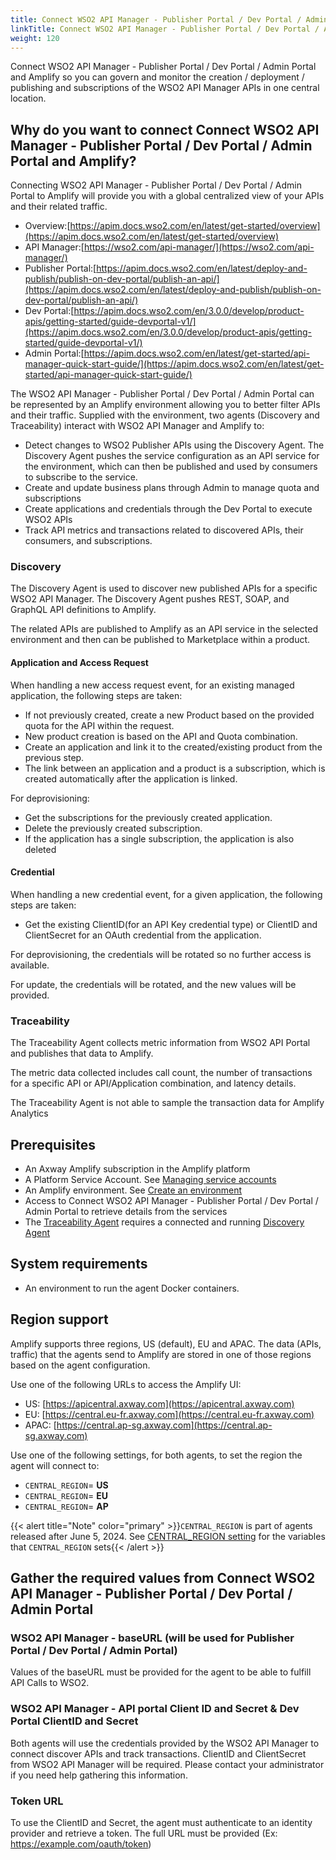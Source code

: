```yaml
---
title: Connect WSO2 API Manager - Publisher Portal / Dev Portal / Admin Portal
linkTitle: Connect WSO2 API Manager - Publisher Portal / Dev Portal / Admin Portal
weight: 120
---
```

Connect WSO2 API Manager - Publisher Portal / Dev Portal / Admin Portal and Amplify so you can govern and monitor the creation / deployment / publishing and subscriptions of the WSO2 API Manager APIs in one central location.

## Why do you want to connect Connect WSO2 API Manager - Publisher Portal / Dev Portal / Admin Portal and Amplify?

Connecting WSO2 API Manager - Publisher Portal / Dev Portal / Admin Portal to Amplify will provide you with a global centralized view of your APIs and their related traffic.

* Overview:[https://apim.docs.wso2.com/en/latest/get-started/overview](https://apim.docs.wso2.com/en/latest/get-started/overview)
* API Manager:[https://wso2.com/api-manager/](https://wso2.com/api-manager/)
* Publisher Portal:[https://apim.docs.wso2.com/en/latest/deploy-and-publish/publish-on-dev-portal/publish-an-api/](https://apim.docs.wso2.com/en/latest/deploy-and-publish/publish-on-dev-portal/publish-an-api/)
* Dev Portal:[https://apim.docs.wso2.com/en/3.0.0/develop/product-apis/getting-started/guide-devportal-v1/](https://apim.docs.wso2.com/en/3.0.0/develop/product-apis/getting-started/guide-devportal-v1/)
* Admin Portal:[https://apim.docs.wso2.com/en/latest/get-started/api-manager-quick-start-guide/](https://apim.docs.wso2.com/en/latest/get-started/api-manager-quick-start-guide/)

The WSO2 API Manager - Publisher Portal / Dev Portal / Admin Portal can be represented by an Amplify environment allowing you to better filter APIs and their traffic. Supplied with the environment, two agents (Discovery and Traceability) interact with WSO2 API Manager and Amplify to:

* Detect changes to WSO2 Publisher APIs using the Discovery Agent. The Discovery Agent pushes the service configuration as an API service for the environment, which can then be published and used by consumers to subscribe to the service.
* Create and update business plans through Admin to manage quota and subscriptions
* Create applications and credentials through the Dev Portal to execute WSO2 APIs
* Track API metrics and transactions related to discovered APIs, their consumers, and subscriptions.

### Discovery

The Discovery Agent is used to discover new published APIs for a specific WSO2 API Manager. The Discovery Agent pushes REST, SOAP, and GraphQL API definitions to Amplify.

The related APIs are published to Amplify as an API service in the selected environment and then can be published to Marketplace within a product.

#### Application and Access Request

When handling a new access request event, for an existing managed application, the following steps are taken:

* If not previously created, create a new Product based on the provided quota for the API within the request.
* New product creation is based on the API and Quota combination.
* Create an application and link it to the created/existing product from the previous step.
* The link between an application and a product is a subscription, which is created automatically after the application is linked.

For deprovisioning:

* Get the subscriptions for the previously created application.
* Delete the previously created subscription.
* If the application has a single subscription, the application is also deleted

#### Credential

When handling a new credential event, for a given application, the following steps are taken:

* Get the existing ClientID(for an API Key credential type) or ClientID and ClientSecret for an OAuth credential from the application.

For deprovisioning, the credentials will be rotated so no further access is available.

For update, the credentials will be rotated, and the new values will be provided.

### Traceability

The Traceability Agent collects metric information from WSO2 API Portal and publishes that data to Amplify.

The metric data collected includes call count, the number of transactions for a specific API or API/Application combination, and latency details.

The Traceability Agent is not able to sample the transaction data for Amplify Analytics

## Prerequisites

* An Axway Amplify subscription in the Amplify platform
* A Platform Service Account. See [Managing service accounts](https://docs.axway.com/bundle/platform-management/page/docs/management_guide/organizations/managing_organizations/index.html#managing-service-accounts)
* An Amplify environment. See [Create an environment](/docs/integrate_with_central/cli_central/cli_environments/)
* Access to Connect WSO2 API Manager - Publisher Portal / Dev Portal / Admin Portal to retrieve details from the services
* The [Traceability Agent](#traceability) requires a connected and running [Discovery Agent](#discovery)

## System requirements

* An environment to run the agent Docker containers.

## Region support

Amplify supports three regions, US (default), EU and APAC. The data (APIs, traffic) that the agents send to Amplify are stored in one of those regions based on the agent configuration.

Use one of the following URLs to access the Amplify UI:

* US: [https://apicentral.axway.com](https://apicentral.axway.com)
* EU: [https://central.eu-fr.axway.com](https://central.eu-fr.axway.com)
* APAC: [https://central.ap-sg.axway.com](https://central.ap-sg.axway.com)

Use one of the following settings, for both agents, to set the region the agent will connect to:

* `CENTRAL_REGION`= **US**
* `CENTRAL_REGION`= **EU**
* `CENTRAL_REGION`= **AP**

{{< alert title="Note" color="primary" >}}`CENTRAL_REGION` is part of agents released after June 5, 2024. See [CENTRAL_REGION setting](/docs/connect_manage_environ/connected_agent_common_reference/network_traffic#central_region-setting) for the variables that `CENTRAL_REGION` sets{{< /alert >}}

## Gather the required values from Connect WSO2 API Manager - Publisher Portal / Dev Portal / Admin Portal

### WSO2 API Manager - baseURL (will be used for Publisher Portal / Dev Portal / Admin Portal)

Values of the baseURL must be provided for the agent to be able to fulfill API Calls to WSO2.

### WSO2 API Manager -  API portal Client ID and Secret & Dev Portal ClientID and Secret

Both agents will use the credentials provided by the WSO2 API Manager  to connect discover APIs and track transactions. ClientID and ClientSecret from WSO2 API Manager will be required. Please contact your administrator if you need help gathering this information.

### Token URL

To use the ClientID and Secret, the agent must authenticate to an identity provider and retrieve a token. The full URL must be provided (Ex: <https://example.com/oauth/token>)
